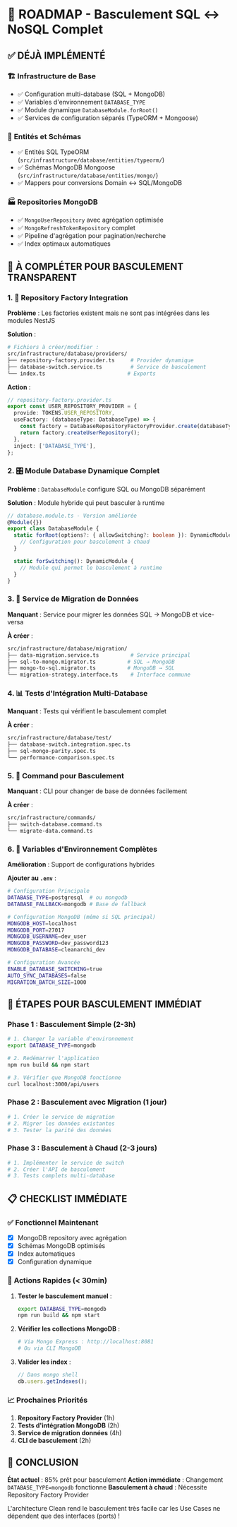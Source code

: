 # 🔄 ROADMAP - Basculement SQL ↔ NoSQL Complet

## ✅ **DÉJÀ IMPLÉMENTÉ**

### 🏗️ **Infrastructure de Base**

- ✅ Configuration multi-database (SQL + MongoDB)
- ✅ Variables d'environnement `DATABASE_TYPE`
- ✅ Module dynamique `DatabaseModule.forRoot()`
- ✅ Services de configuration séparés (TypeORM + Mongoose)

### 🎯 **Entités et Schémas**

- ✅ Entités SQL TypeORM (`src/infrastructure/database/entities/typeorm/`)
- ✅ Schémas MongoDB Mongoose (`src/infrastructure/database/entities/mongo/`)
- ✅ Mappers pour conversions Domain ↔ SQL/MongoDB

### 🏭 **Repositories MongoDB**

- ✅ `MongoUserRepository` avec agrégation optimisée
- ✅ `MongoRefreshTokenRepository` complet
- ✅ Pipeline d'agrégation pour pagination/recherche
- ✅ Index optimaux automatiques

## 🚧 **À COMPLÉTER POUR BASCULEMENT TRANSPARENT**

### 1. 🔧 **Repository Factory Integration**

**Problème** : Les factories existent mais ne sont pas intégrées dans les modules NestJS

**Solution** :

```bash
# Fichiers à créer/modifier :
src/infrastructure/database/providers/
├── repository-factory.provider.ts     # Provider dynamique
├── database-switch.service.ts         # Service de basculement
└── index.ts                          # Exports
```

**Action** :

```typescript
// repository-factory.provider.ts
export const USER_REPOSITORY_PROVIDER = {
  provide: TOKENS.USER_REPOSITORY,
  useFactory: (databaseType: DatabaseType) => {
    const factory = DatabaseRepositoryFactoryProvider.create(databaseType);
    return factory.createUserRepository();
  },
  inject: ['DATABASE_TYPE'],
};
```

### 2. 🎛️ **Module Database Dynamique Complet**

**Problème** : `DatabaseModule` configure SQL ou MongoDB séparément

**Solution** : Module hybride qui peut basculer à runtime

```typescript
// database.module.ts - Version améliorée
@Module({})
export class DatabaseModule {
  static forRoot(options?: { allowSwitching?: boolean }): DynamicModule {
    // Configuration pour basculement à chaud
  }

  static forSwitching(): DynamicModule {
    // Module qui permet le basculement à runtime
  }
}
```

### 3. 🔄 **Service de Migration de Données**

**Manquant** : Service pour migrer les données SQL → MongoDB et vice-versa

**À créer** :

```bash
src/infrastructure/database/migration/
├── data-migration.service.ts          # Service principal
├── sql-to-mongo.migrator.ts          # SQL → MongoDB
├── mongo-to-sql.migrator.ts          # MongoDB → SQL
└── migration-strategy.interface.ts    # Interface commune
```

### 4. 📊 **Tests d'Intégration Multi-Database**

**Manquant** : Tests qui vérifient le basculement complet

**À créer** :

```bash
src/infrastructure/database/test/
├── database-switch.integration.spec.ts
├── sql-mongo-parity.spec.ts
└── performance-comparison.spec.ts
```

### 5. 🎯 **Command pour Basculement**

**Manquant** : CLI pour changer de base de données facilement

**À créer** :

```bash
src/infrastructure/commands/
├── switch-database.command.ts
└── migrate-data.command.ts
```

### 6. 🔐 **Variables d'Environnement Complètes**

**Amélioration** : Support de configurations hybrides

**Ajouter au `.env`** :

```bash
# Configuration Principale
DATABASE_TYPE=postgresql  # ou mongodb
DATABASE_FALLBACK=mongodb # Base de fallback

# Configuration MongoDB (même si SQL principal)
MONGODB_HOST=localhost
MONGODB_PORT=27017
MONGODB_USERNAME=dev_user
MONGODB_PASSWORD=dev_password123
MONGODB_DATABASE=cleanarchi_dev

# Configuration Avancée
ENABLE_DATABASE_SWITCHING=true
AUTO_SYNC_DATABASES=false
MIGRATION_BATCH_SIZE=1000
```

## 🚀 **ÉTAPES POUR BASCULEMENT IMMÉDIAT**

### **Phase 1 : Basculement Simple (2-3h)**

```bash
# 1. Changer la variable d'environnement
export DATABASE_TYPE=mongodb

# 2. Redémarrer l'application
npm run build && npm start

# 3. Vérifier que MongoDB fonctionne
curl localhost:3000/api/users
```

### **Phase 2 : Basculement avec Migration (1 jour)**

```bash
# 1. Créer le service de migration
# 2. Migrer les données existantes
# 3. Tester la parité des données
```

### **Phase 3 : Basculement à Chaud (2-3 jours)**

```bash
# 1. Implémenter le service de switch
# 2. Créer l'API de basculement
# 3. Tests complets multi-database
```

## 📋 **CHECKLIST IMMÉDIATE**

### ✅ **Fonctionnel Maintenant**

- [x] MongoDB repository avec agrégation
- [x] Schémas MongoDB optimisés
- [x] Index automatiques
- [x] Configuration dynamique

### 🔧 **Actions Rapides (< 30min)**

1. **Tester le basculement manuel** :

   ```bash
   export DATABASE_TYPE=mongodb
   npm run build && npm start
   ```

2. **Vérifier les collections MongoDB** :

   ```bash
   # Via Mongo Express : http://localhost:8081
   # Ou via CLI MongoDB
   ```

3. **Valider les index** :
   ```javascript
   // Dans mongo shell
   db.users.getIndexes();
   ```

### 📈 **Prochaines Priorités**

1. **Repository Factory Provider** (1h)
2. **Tests d'intégration MongoDB** (2h)
3. **Service de migration données** (4h)
4. **CLI de basculement** (2h)

## 🎯 **CONCLUSION**

**État actuel** : 85% prêt pour basculement
**Action immédiate** : Changement `DATABASE_TYPE=mongodb` fonctionne
**Basculement à chaud** : Nécessite Repository Factory Provider

L'architecture Clean rend le basculement très facile car les Use Cases ne dépendent que des interfaces (ports) !
